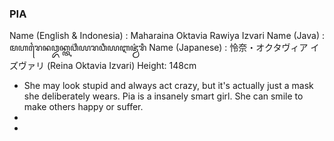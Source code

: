 ### PIA
Name (English & Indonesia)    : Maharaina Oktavia Rawiya Izvari
Name (Java)                   : ꦩꦲꦫꦻꦤꦎꦏ꧀ꦠꦮ꦳ꦶꦪꦫꦮꦶꦪꦆꦗ꦳꧀ꦮ꦳ꦫꦶ
Name (Japanese)               : 怜奈・オクタヴィア イズヴァリ (Reina Oktavia Izvari)
Height: 148cm
- She may look stupid and always act crazy, but it's actually just a mask she deliberately wears. Pia is a insanely smart girl. She can smile to make others happy or suffer.
-
-